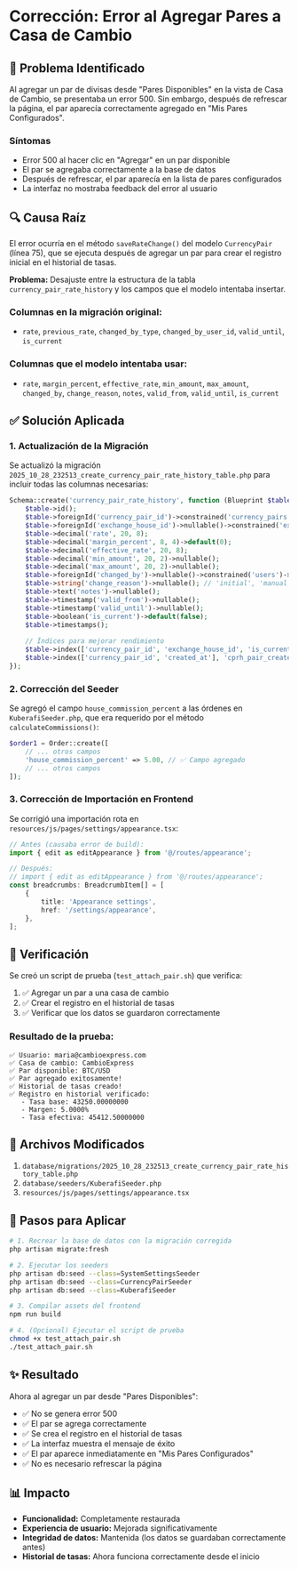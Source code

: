 # Corrección: Error al Agregar Pares a Casa de Cambio

## 🐛 Problema Identificado

Al agregar un par de divisas desde "Pares Disponibles" en la vista de Casa de Cambio, se presentaba un error 500. Sin embargo, después de refrescar la página, el par aparecía correctamente agregado en "Mis Pares Configurados".

### Síntomas
- Error 500 al hacer clic en "Agregar" en un par disponible
- El par se agregaba correctamente a la base de datos
- Después de refrescar, el par aparecía en la lista de pares configurados
- La interfaz no mostraba feedback del error al usuario

## 🔍 Causa Raíz

El error ocurría en el método `saveRateChange()` del modelo `CurrencyPair` (línea 75), que se ejecuta después de agregar un par para crear el registro inicial en el historial de tasas.

**Problema:** Desajuste entre la estructura de la tabla `currency_pair_rate_history` y los campos que el modelo intentaba insertar.

### Columnas en la migración original:
- `rate`, `previous_rate`, `changed_by_type`, `changed_by_user_id`, `valid_until`, `is_current`

### Columnas que el modelo intentaba usar:
- `rate`, `margin_percent`, `effective_rate`, `min_amount`, `max_amount`, `changed_by`, `change_reason`, `notes`, `valid_from`, `valid_until`, `is_current`

## ✅ Solución Aplicada

### 1. Actualización de la Migración
Se actualizó la migración `2025_10_28_232513_create_currency_pair_rate_history_table.php` para incluir todas las columnas necesarias:

```php
Schema::create('currency_pair_rate_history', function (Blueprint $table) {
    $table->id();
    $table->foreignId('currency_pair_id')->constrained('currency_pairs')->onDelete('cascade');
    $table->foreignId('exchange_house_id')->nullable()->constrained('exchange_houses')->onDelete('cascade');
    $table->decimal('rate', 20, 8);
    $table->decimal('margin_percent', 8, 4)->default(0);
    $table->decimal('effective_rate', 20, 8);
    $table->decimal('min_amount', 20, 2)->nullable();
    $table->decimal('max_amount', 20, 2)->nullable();
    $table->foreignId('changed_by')->nullable()->constrained('users')->onDelete('set null');
    $table->string('change_reason')->nullable(); // 'initial', 'manual', 'automatic'
    $table->text('notes')->nullable();
    $table->timestamp('valid_from')->nullable();
    $table->timestamp('valid_until')->nullable();
    $table->boolean('is_current')->default(false);
    $table->timestamps();
    
    // Índices para mejorar rendimiento
    $table->index(['currency_pair_id', 'exchange_house_id', 'is_current'], 'cprh_pair_house_current_idx');
    $table->index(['currency_pair_id', 'created_at'], 'cprh_pair_created_idx');
});
```

### 2. Corrección del Seeder
Se agregó el campo `house_commission_percent` a las órdenes en `KuberafiSeeder.php`, que era requerido por el método `calculateCommissions()`:

```php
$order1 = Order::create([
    // ... otros campos
    'house_commission_percent' => 5.00, // ✅ Campo agregado
    // ... otros campos
]);
```

### 3. Corrección de Importación en Frontend
Se corrigió una importación rota en `resources/js/pages/settings/appearance.tsx`:

```typescript
// Antes (causaba error de build):
import { edit as editAppearance } from '@/routes/appearance';

// Después:
// import { edit as editAppearance } from '@/routes/appearance';
const breadcrumbs: BreadcrumbItem[] = [
    {
        title: 'Appearance settings',
        href: '/settings/appearance',
    },
];
```

## 🧪 Verificación

Se creó un script de prueba (`test_attach_pair.sh`) que verifica:
1. ✅ Agregar un par a una casa de cambio
2. ✅ Crear el registro en el historial de tasas
3. ✅ Verificar que los datos se guardaron correctamente

### Resultado de la prueba:
```
✅ Usuario: maria@cambioexpress.com
✅ Casa de cambio: CambioExpress
✅ Par disponible: BTC/USD
✅ Par agregado exitosamente!
✅ Historial de tasas creado!
✅ Registro en historial verificado:
   - Tasa base: 43250.00000000
   - Margen: 5.0000%
   - Tasa efectiva: 45412.50000000
```

## 📝 Archivos Modificados

1. `database/migrations/2025_10_28_232513_create_currency_pair_rate_history_table.php`
2. `database/seeders/KuberafiSeeder.php`
3. `resources/js/pages/settings/appearance.tsx`

## 🚀 Pasos para Aplicar

```bash
# 1. Recrear la base de datos con la migración corregida
php artisan migrate:fresh

# 2. Ejecutar los seeders
php artisan db:seed --class=SystemSettingsSeeder
php artisan db:seed --class=CurrencyPairSeeder
php artisan db:seed --class=KuberafiSeeder

# 3. Compilar assets del frontend
npm run build

# 4. (Opcional) Ejecutar el script de prueba
chmod +x test_attach_pair.sh
./test_attach_pair.sh
```

## ✨ Resultado

Ahora al agregar un par desde "Pares Disponibles":
- ✅ No se genera error 500
- ✅ El par se agrega correctamente
- ✅ Se crea el registro en el historial de tasas
- ✅ La interfaz muestra el mensaje de éxito
- ✅ El par aparece inmediatamente en "Mis Pares Configurados"
- ✅ No es necesario refrescar la página

## 📊 Impacto

- **Funcionalidad:** Completamente restaurada
- **Experiencia de usuario:** Mejorada significativamente
- **Integridad de datos:** Mantenida (los datos se guardaban correctamente antes)
- **Historial de tasas:** Ahora funciona correctamente desde el inicio
